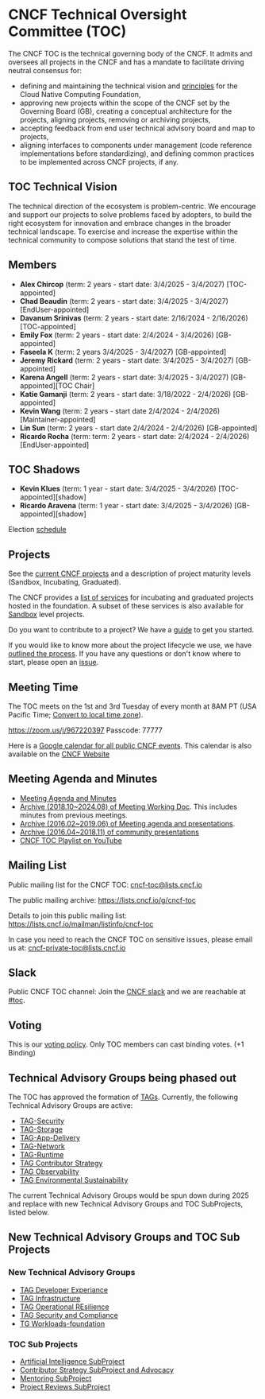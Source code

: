 # CNCF Technical Oversight Committee (TOC)

The CNCF TOC is the technical governing body of the CNCF. It admits and oversees all projects in the CNCF  and has a mandate to facilitate driving neutral consensus for:
* defining and maintaining the technical vision and [principles](https://github.com/cncf/toc/blob/main/PRINCIPLES.md) for the Cloud Native Computing Foundation,
* approving new projects within the scope of  the CNCF set by the Governing Board (GB), creating  a conceptual architecture for the projects, aligning projects, removing or archiving projects,
* accepting feedback from end user technical advisory board and map to projects,
* aligning interfaces to components under management (code reference implementations before standardizing), and defining common practices to be implemented across CNCF projects, if any.

## TOC Technical Vision
The technical direction of the ecosystem is problem-centric. We encourage and support our projects to solve problems faced by adopters, to build the right ecosystem for innovation and embrace changes in the broader technical landscape. To exercise and increase the expertise within the technical community to compose solutions that stand the test of time.

## Members

* **Alex Chircop**  (term: 2 years - start date: 3/4/2025 - 3/4/2027) [TOC-appointed]
* **Chad Beaudin** (term: 2 years - start date: 3/4/2025 - 3/4/2027) [EndUser-appointed]
* **Davanum Srinivas** (term: 2 years - start date: 2/16/2024 - 2/16/2026) [TOC-appointed]
* **Emily Fox** (term: 2 years - start date: 2/4/2024 - 3/4/2026) [GB-appointed]
* **Faseela K** (term: 2 years 3/4/2025 - 3/4/2027) [GB-appointed]
* **Jeremy Rickard** (term: 2 years - start date: 3/4/2025 - 3/4/2027) [GB-appointed]
* **Karena Angell** (term: 2 years - start date: 3/4/2025 - 3/4/2027) [GB-appointed][TOC Chair]
* **Katie Gamanji** (term: 2 years - start date: 3/18/2022 - 2/4/2026) [GB-appointed]
* **Kevin Wang** (term: 2 years - start date 2/4/2024 - 2/4/2026) [Maintainer-appointed]
* **Lin Sun** (term: 2 years - start date 2/4/2024 - 2/4/2026) [GB-appointed]  
* **Ricardo Rocha** (term: term: 2 years - start date: 2/4/2024 - 2/4/2026) [EndUser-appointed]

## TOC Shadows

* **Kevin Klues** (term: 1 year - start date: 3/4/2025 - 3/4/2026) [TOC-appointed][shadow]
* **Ricardo Aravena** (term: 1 year - start date: 3/4/2025 - 3/4/2026) [GB-appointed][shadow]

Election [schedule](operations/election-schedule.md)

## Projects

See the [current CNCF projects](https://www.cncf.io/projects/) and a description of project maturity levels (Sandbox, Incubating, Graduated).

The CNCF provides a [list of services](https://www.cncf.io/services-for-projects/) for incubating and graduated projects hosted in the foundation. A subset of these services is also available for [Sandbox](https://www.cncf.io/sandbox-projects/) level projects.

Do you want to contribute to a project? We have a [guide](https://contribute.cncf.io/contributors/) to get you started.

If you would like to know more about the project lifecycle we use, we have [outlined the process](https://github.com/cncf/toc/blob/main/process/README.md). If you have any questions or don't know where to start, please open an [issue](https://github.com/cncf/toc/issues).

## Meeting Time

The TOC meets on the 1st and 3rd Tuesday of every month at 8AM PT (USA Pacific Time; [Convert to local time zone](http://www.thetimezoneconverter.com/?t=8:00AM&tz=San%20Francisco)).  

https://zoom.us/j/967220397
Passcode: 77777

Here is a [Google calendar for all public CNCF events](https://goo.gl/eyutah). This calendar is also available on the [CNCF Website](https://www.cncf.io/calendar/)

## Meeting Agenda and Minutes
- [Meeting Agenda and Minutes](https://github.com/cncf/toc/issues?q=is%3Aissue%20label%3Akind%2Fmeeting%20)
- [Archive (2018.10~2024.08) of Meeting Working Doc](https://docs.google.com/document/d/1jpoKT12jf2jTf-2EJSAl4iTdA7Aoj_uiI19qIaECNFc/edit#). This includes minutes from previous meetings.
- [Archive (2016.02~2019.06) of Meeting agenda and presentations](resources/meeting_presentations.md).
- [Archive (2016.04~2018.11) of community presentations](resources/scheduled_presentations.md)
- [CNCF TOC Playlist on YouTube](https://www.youtube.com/playlist?list=PLj6h78yzYM2Mf6GCZzW6CAk6GlZESbemB)

## Mailing List

Public mailing list for the CNCF TOC: cncf-toc@lists.cncf.io

The public mailing archive: https://lists.cncf.io/g/cncf-toc

Details to join this public mailing list: https://lists.cncf.io/mailman/listinfo/cncf-toc

In case you need to reach the CNCF TOC on sensitive issues, please email us at: cncf-private-toc@lists.cncf.io

## Slack

Public CNCF TOC channel: Join the [CNCF slack](https://slack.cncf.io/) and we are reachable at [#toc](https://cloud-native.slack.com/archives/C0MP69YF4).  

## Voting

This is our [voting policy](docs/voting.md). Only TOC members can cast binding votes. (+1 Binding)

## Technical Advisory Groups being phased out

The TOC has approved the formation of [TAGs](./.archive/README.md).
Currently, the following Technical Advisory Groups are active: 

* [TAG-Security](https://github.com/cncf/tag-security)
* [TAG-Storage](https://github.com/cncf/tag-storage) 
* [TAG-App-Delivery](https://github.com/cncf/tag-app-delivery)
* [TAG-Network](https://github.com/cncf/tag-network)
* [TAG-Runtime](https://github.com/cncf/tag-runtime)
* [TAG Contributor Strategy](https://github.com/cncf/tag-contributor-strategy)
* [TAG Observability](https://github.com/cncf/tag-observability)
* [TAG Environmental Sustainability](https://github.com/cncf/tag-env-sustainability)

The current Technical Advisory Groups would be spun down during 2025 and replace with new Technical Advisory Groups and TOC SubProjects, listed below.

## New Technical Advisory Groups and TOC Sub Projects

### New Technical Advisory Groups

* [TAG Developer Experiance](./tags/tag-developer-experience/)
* [TAG Infrastructure](./tags/tag-infrastructure/)
* [TAG Operational REsilience](./tags/tag-operational-resilience/)
* [TAG Security and Compliance](./tags/tag-security-and-compliance/)
* [TG Workloads-foundation](./tags/tag-workloads-foundation/charter.md)

### TOC Sub Projects

* [Artificial Intelligence SubProject](./toc_subprojects/artificial-intelligence-subproject)
* [Contributor Strategy SubProject and Advocacy](./toc_subprojects/contributor-strategy-subproject-and-advocacy/)
* [Mentoring SubProject](./toc_subprojects/mentoring-subproject/)
* [Project Reviews SubProject](./toc_subprojects/project-reviews-subproject/)
